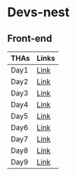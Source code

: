 # Devs-nest

## Front-end

| THAs | Links                                                                    |
| ---- | ------------------------------------------------------------------------ |
| Day1 | [Link](https://condescending-dubinsky-25726a.netlify.app/frontend/day1/) |
| Day2 | [Link](https://condescending-dubinsky-25726a.netlify.app/frontend/day2/) |
| Day3 | [Link](https://condescending-dubinsky-25726a.netlify.app/frontend/day3/) |
| Day4 | [Link](https://condescending-dubinsky-25726a.netlify.app/frontend/day4/) |
| Day5 | [Link](https://condescending-dubinsky-25726a.netlify.app/frontend/day5/) |
| Day6 | [Link](https://condescending-dubinsky-25726a.netlify.app/frontend/day6/) |
| Day7 | [Link](https://condescending-dubinsky-25726a.netlify.app/frontend/day7/) |
| Day8 | [Link](https://condescending-dubinsky-25726a.netlify.app/frontend/day8/) |
| Day9 | [Link](https://condescending-dubinsky-25726a.netlify.app/frontend/day9/) |
